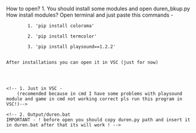 How to open? 
    1. You should install some modules and open duren_bkup.py
        How install modules?
            Open terminal and just paste this commands - 

            1. 'pip install colorama'

            2. 'pip install termcolor'

            3. 'pip install playsound==1.2.2'


    After installations you can open it in VSC (just for now)




    <!-- 1. Just in VSC -
        (recomended because in cmd I have some problems with playsound module and game in cmd not working correct pls run this program in VSC!)-->

    <!-- 2. Output/duren.bat
    IMPORTANT - ! before open you should copy duren.py path and insert it in duren.bat after that its will work ! -->